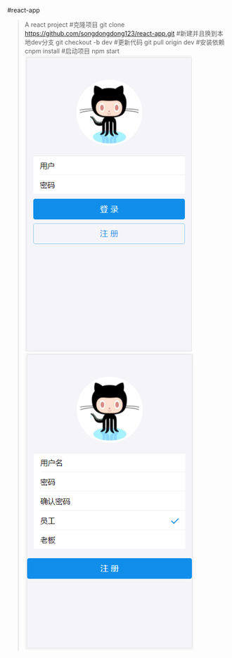 #react-app
> A react project
#克隆项目
>git clone https://github.com/songdongdong123/react-app.git
#新建并且换到本地dev分支
>git checkout -b dev
#更新代码
>git pull origin dev
#安装依赖
>cnpm install
#启动项目
>npm start
<img src="static/img/login.png" alt=""><img src="static/img/register.png" alt="">